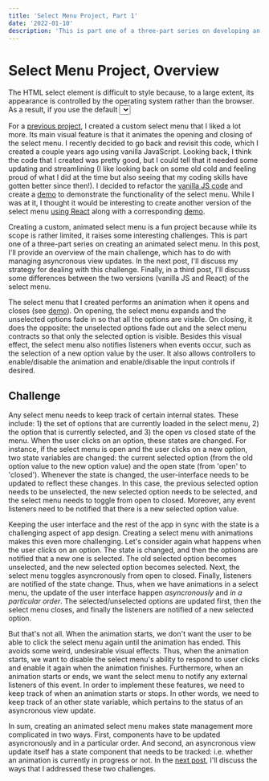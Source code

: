 ```yaml
---
title: 'Select Menu Project, Part 1'
date: '2022-01-10'
description: 'This is part one of a three-part series on developing an animating select menu. I provide an overview of the project and discuss two technical challenges that arise when incorporating animations into the select menu.'
---
```


# Select Menu Project, Overview

The HTML select element is difficult to style because, to a large extent, its appearance is controlled by the operating system rather than the browser. As a result, if you use the default <select> element in a project, you're usually stuck with something that's boring and doesn't look good.

For a [previous project](pge-1), I created a custom select menu that I liked a lot more. Its main visual feature is that it animates the opening and closing of the select menu. I recently decided to go back and revisit this code, which I created a couple years ago using vanilla JavaScript. Looking back, I think the code that I created was pretty good, but I could tell that it needed some updating and streamlining (I like looking back on some old cold and feeling proud of what I did at the time but also seeing that my coding skills have gotten better since then!). I decided to refactor the [vanilla JS code](https://github.com/BenRiegel/select-menu-demo-vanilla-js) and create a [demo](https://select-menu-vanilla-js.netlify.app/) to demonstrate the functionality of the select menu. While I was at it, I thought it would be interesting to create another version of the select menu [using React](https://github.com/BenRiegel/select-menu-demo-react) along with a corresponding [demo](https://select-menu-react-js.netlify.app/).

Creating a custom, animated select menu is a fun project because while its scope is rather limited, it raises some interesting challenges. This is part one of a three-part series on creating an animated select menu. In this post, I'll provide an overview of the main challenge, which has to do with managing asyncronous view updates. In the next post, I'll discuss my strategy for dealing with this challenge. Finally, in a third post, I'll discuss some differences between the two versions (vanilla JS and React) of the select menu.

The select menu that I created performs an animation when it opens and closes (see [demo](https://select-menu-vanilla-js.netlify.app/)). On opening, the select menu expands and the unselected options fade in so that all the options are visible. On closing, it does the opposite: the unselected options fade out and the select menu contracts so that only the selected option is visible. Besides this visual effect, the select menu also notifies listeners when events occur, such as the selection of a new option value by the user. It also allows controllers to enable/disable the animation and enable/disable the input controls if desired.

## Challenge

Any select menu needs to keep track of certain internal states. These include: 1) the set of options that are currently loaded in the select menu, 2) the option that is currently selected, and 3) the open vs closed state of the menu. When the user clicks on an option, these states are changed. For instance, if the select menu is open and the user clicks on a new option, two state variables are changed: the current selected option (from the old option value to the new option value) and the open state (from 'open' to 'closed'). Whenever the state is changed, the user-interface needs to be updated to reflect these changes. In this case, the previous selected option needs to be unselected, the new selected option needs to be selected, and the select menu needs to toggle from open to closed. Moreover, any event listeners need to be notified that there is a new selected option value.

Keeping the user interface and the rest of the app in sync with the state is a challenging aspect of app design. Creating a select menu with animations makes this even more challenging. Let's consider again what happens when the user clicks on an option. The state is changed, and then the options are notified that a new one is selected. The old selected option becomes unselected, and the new selected option becomes selected. Next, the select menu toggles asyncronously from open to closed. Finally, listeners are notified of the state change. Thus, when we have animations in a select menu, the update of the user interface happen *asyncronously* and *in a particular order*. The selected/unselected options are updated first, then the select menu closes, and finally the listeners are notified of a new selected option.

But that's not all. When the animation starts, we don't want the user to be able to click the select menu again until the animation has ended. This avoids some weird, undesirable visual effects. Thus, when the animation starts, we want to disable the select menu's ability to respond to user clicks and enable it again when the animation finishes. Furthermore, when an animation starts or ends, we want the select menu to notify any external listeners of this event. In order to implement these features, we need to keep track of when an animation starts or stops. In other words, we need to keep track of an other state variable, which pertains to the status of an asyncronous view update.

In sum, creating an animated select menu makes state management more complicated in two ways. First, components have to be updated asyncronously and in a particular order. And second, an asyncronous view update itself has a state component that needs to be tracked: i.e. whether an animation is currently in progress or not. In the [next post](select-menu-part-2), I'll discuss the ways that I addressed these two challenges.
